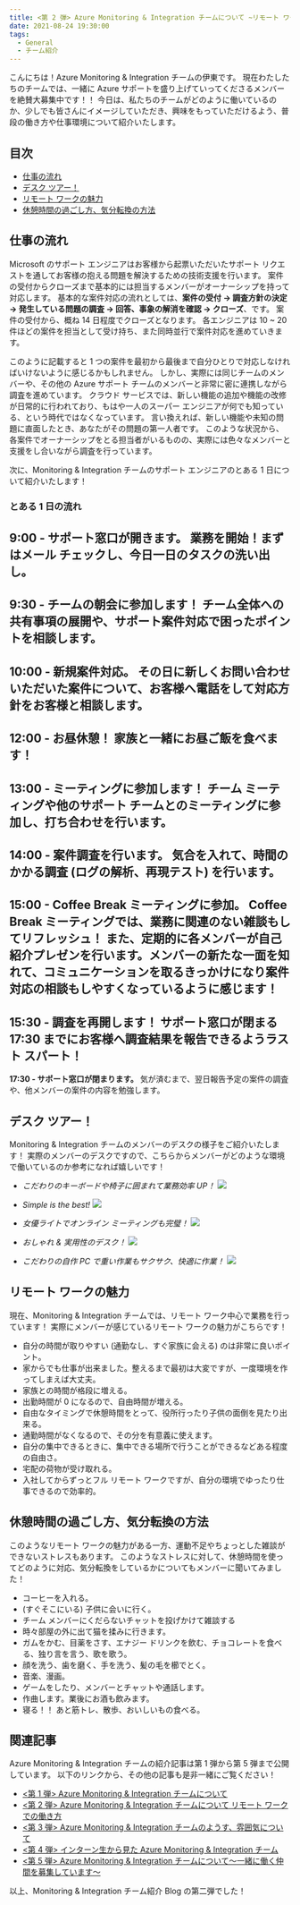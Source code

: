 ```yaml
---
title: <第 2 弾> Azure Monitoring & Integration チームについて ~リモート ワークでの働き方~
date: 2021-08-24 19:30:00
tags:
  - General
  - チーム紹介
---
```


こんにちは！Azure Monitoring & Integration チームの伊東です。
現在わたしたちのチームでは、一緒に Azure サポートを盛り上げていってくださるメンバーを絶賛大募集中です！！
今日は、私たちのチームがどのように働いているのか、少しでも皆さんにイメージしていただき、興味をもっていただけるよう、普段の働き方や仕事環境について紹介いたします。
<!-- more -->

## 目次
- [仕事の流れ](#仕事の流れ)
- [デスク ツアー！](#デスク-ツアー！)
- [リモート ワークの魅力](#リモート-ワークの魅力)
- [休憩時間の過ごし方、気分転換の方法](#休憩時間の過ごし方、気分転換の方法)

## 仕事の流れ
Microsoft のサポート エンジニアはお客様から起票いただいたサポート リクエストを通してお客様の抱える問題を解決するための技術支援を行います。
案件の受付からクローズまで基本的には担当するメンバーがオーナーシップを持って対応します。
基本的な案件対応の流れとしては、**案件の受付 → 調査方針の決定 → 発生している問題の調査 → 回答、事象の解消を確認 → クローズ**、です。
案件の受付から、概ね 14 日程度でクローズとなります。
各エンジニアは 10 ~ 20 件ほどの案件を担当として受け持ち、また同時並行で案件対応を進めていきます。

このように記載すると 1 つの案件を最初から最後まで自分ひとりで対応しなければいけないように感じるかもしれません。
しかし、実際には同じチームのメンバーや、その他の Azure サポート チームのメンバーと非常に密に連携しながら調査を進めています。
クラウド サービスでは、新しい機能の追加や機能の改修が日常的に行われており、もはや一人のスーパー エンジニアが何でも知っている、という時代ではなくなっています。
言い換えれば、新しい機能や未知の問題に直面したとき、あなたがその問題の第一人者です。
このような状況から、各案件でオーナーシップをとる担当者がいるものの、実際には色々なメンバーと支援をし合いながら調査を行っています。

次に、Monitoring & Integration チームのサポート エンジニアのとある 1 日について紹介いたします！

### とある 1 日の流れ
**9:00 - サポート窓口が開きます。**
業務を開始！まずはメール チェックし、今日一日のタスクの洗い出し。
---
**9:30 - チームの朝会に参加します！**
チーム全体への共有事項の展開や、サポート案件対応で困ったポイントを相談します。
---
**10:00 - 新規案件対応。**
その日に新しくお問い合わせいただいた案件について、お客様へ電話をして対応方針をお客様と相談します。
---
**12:00 - お昼休憩！**
家族と一緒にお昼ご飯を食べます！
---
**13:00 - ミーティングに参加します！**
チーム ミーティングや他のサポート チームとのミーティングに参加し、打ち合わせを行います。
---
**14:00 - 案件調査を行います。**
気合を入れて、時間のかかる調査 (ログの解析、再現テスト) を行います。
---
**15:00 - Coffee Break ミーティングに参加。**
Coffee Break ミーティングでは、業務に関連のない雑談もしてリフレッシュ！
また、定期的に各メンバーが自己紹介プレゼンを行います。メンバーの新たな一面を知れて、コミュニケーションを取るきっかけになり案件対応の相談もしやすくなっているように感じます！
---
**15:30 - 調査を再開します！**
サポート窓口が閉まる 17:30 までにお客様へ調査結果を報告できるようラスト スパート！
---
**17:30 - サポート窓口が閉まります。**
気が済むまで、翌日報告予定の案件の調査や、他メンバーの案件の内容を勉強します。
  
  
  
  
## デスク ツアー！
Monitoring & Integration チームのメンバーのデスクの様子をご紹介いたします！
実際のメンバーのデスクですので、こちらからメンバーがどのような環境で働いているのか参考になれば嬉しいです！

- *こだわりのキーボードや椅子に囲まれて業務効率 UP！*
![](./HowWeWorkRemotely/Desk_Kitayama-san.png)

- *Simple is the best!*
![](./HowWeWorkRemotely/Desk_Ito.png)

- *女優ライトでオンライン ミーティングも完璧！*
![](./HowWeWorkRemotely/Desk_Hori-san.png)

- *おしゃれ & 実用性のデスク！*
![](./HowWeWorkRemotely/Desk_Kisara-san.png)

- *こだわりの自作 PC で重い作業もサクサク、快適に作業！*
![](./HowWeWorkRemotely/Desk_Inomata-san.png)


## リモート ワークの魅力
現在、Monitoring & Integration チームでは、リモート ワーク中心で業務を行っています！
実際にメンバーが感じているリモート ワークの魅力がこちらです！

- 自分の時間が取りやすい (通勤なし、すぐ家族に会える) のは非常に良いポイント。
- 家からでも仕事が出来ました。整えるまで最初は大変ですが、一度環境を作ってしまえば大丈夫。
- 家族との時間が格段に増える。
- 出勤時間が 0 になるので、自由時間が増える。
- 自由なタイミングで休憩時間をとって、役所行ったり子供の面倒を見たり出来る。
- 通勤時間がなくなるので、その分を有意義に使えます。
- 自分の集中できるときに、集中できる場所で行うことができるなどある程度の自由さ。
- 宅配の荷物が受け取れる。
- 入社してからずっとフル リモート ワークですが、自分の環境でゆったり仕事できるので効率的。


## 休憩時間の過ごし方、気分転換の方法
このようなリモート ワークの魅力がある一方、運動不足やちょっとした雑談ができないストレスもあります。
このようなストレスに対して、休憩時間を使ってどのように対応、気分転換をしているかについてもメンバーに聞いてみました！

- コーヒーを入れる。
- (すぐそこにいる) 子供に会いに行く。
- チーム メンバーにくだらないチャットを投げかけて雑談する
- 時々部屋の外に出て猫を揉みに行きます。
- ガムをかむ、目薬をさす、エナジー ドリンクを飲む、チョコレートを食べる、独り言を言う、歌を歌う。
- 顔を洗う、歯を磨く、手を洗う、髪の毛を櫛でとく。
- 音楽、漫画。
- ゲームをしたり、メンバーとチャットや通話します。
- 作曲します。業後にお酒も飲みます。
- 寝る！！ あと筋トレ、散歩、おいしいもの食べる。

## 関連記事
Azure Monitoring & Integration チームの紹介記事は第 1 弾から第 5 弾まで公開しています。
以下のリンクから、その他の記事も是非一緒にご覧ください！

- [<第 1 弾> Azure Monitoring & Integration チームについて](https://jpazmon-integ.github.io/blog/general/AboutMonandIntg/)
- [<第 2 弾> Azure Monitoring & Integration チームについて リモート ワークでの働き方](https://jpazmon-integ.github.io/blog/general/HowWeWorkRemotely/)
- [<第 3 弾> Azure Monitoring & Integration チームのようす、雰囲気について](https://jpazmon-integ.github.io/blog/general/OurTeamAtmosphere/)
- [<第 4 弾> インターン生から見た Azure Monitoring & Integration チーム](https://jpazmon-integ.github.io/blog/general/TeamIntroductionfromInternship/)
- [<第 5 弾> Azure Monitoring & Integration チームについて～一緒に働く仲間を募集しています～](https://jpazmon-integ.github.io/blog/general/JoinUs/)


以上、Monitoring & Integration チーム紹介 Blog の第二弾でした！
